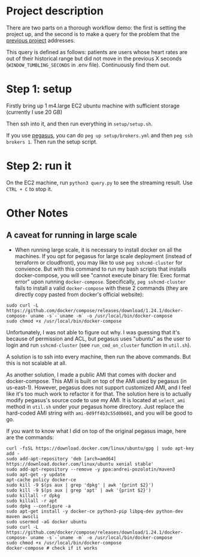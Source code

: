 # Project description

There are two parts on a thorough workflow demo: the first is setting the project up, and the second is to make a query for the problem that the [previous project](https://github.com/anshu3769/SmartDevice_DataPipeline) addresses.

This query is defined as follows: patients are users whose heart rates are out of their historical range but did not move in the previous X seconds (`WINDOW_TUMBLING_SECONDS` in .env file). Continuously find them out.

# Step 1: setup

Firstly bring up 1 m4.large EC2 ubuntu machine with sufficient storage (currently I use 20 GB)

Then ssh into it, and then run everything in `setup/setup.sh`.

If you use [pegasus](https://github.com/InsightDataScience/pegasus), you can do `peg up setup/brokers.yml` and then `peg ssh brokers 1`. Then run the setup script.

# Step 2: run it

On the EC2 machine, run `python3 query.py` to see the streaming result. Use `CTRL + C` to stop it.


# Other Notes

## A caveat for running in large scale

- When running large scale, it is necessary to install docker on all the machines. If you opt for pegasus for large scale deployment (instead of terraform or cloudfront), you may like to use `peg sshcmd-cluster` for convience. But with this command to run my bash scripts that installs docker-compose, you will see "cannot execute binary file: Exec format error" upon running `docker-compose`. Specifically, `peg sshcmd-cluster` fails to install a valid `docker-compose` with these 2 commands (they are directly copy pasted from docker's official website):

```
sudo curl -L https://github.com/docker/compose/releases/download/1.24.1/docker-compose-`uname -s`-`uname -m` -o /usr/local/bin/docker-compose
sudo chmod +x /usr/local/bin/docker-compose
```

Unfortunately, I was not able to figure out why. I was guessing that it's because of permission and ACL, but pegasus uses "ubuntu" as the user to login and run `sshcmd-cluster` (see `run_cmd_on_cluster` function in `util.sh`).

A solution is to ssh into every machine, then run the above commands. But this is not scalable at all.

As another solution, I made a public AMI that comes with docker and docker-compose. This AMI is built on top of the AMI used by pegasus (in us-east-1). However, pegasus does not support customized AMI, and I feel like it's too much work to refactor it for that. The solution here is to actually modify pegasus's source code to use my AMI. It is located at `select_ami` method in `util.sh` under your pegasus home directory. Just replace the hard-coded AMI string with `ami-0d9ff4b3c55d0b601`, and you will be good to go.

If you want to know what I did on top of the original pegasus image, here are the commands:

```
curl -fsSL https://download.docker.com/linux/ubuntu/gpg | sudo apt-key add -
sudo add-apt-repository 'deb [arch=amd64] https://download.docker.com/linux/ubuntu xenial stable'
sudo add-apt-repository --remove -y ppa:andrei-pozolotin/maven3
sudo apt-get -y update
apt-cache policy docker-ce
sudo kill -9 $(ps aux | grep 'dpkg' | awk '{print $2}')
sudo kill -9 $(ps aux | grep 'apt' | awk '{print $2}')
sudo killall -r dpkg
sudo killall -r apt
sudo dpkg --configure -a
sudo apt-get install -y docker-ce python3-pip libpq-dev python-dev maven awscli
sudo usermod -aG docker ubuntu
sudo curl -L https://github.com/docker/compose/releases/download/1.24.1/docker-compose-`uname -s`-`uname -m` -o /usr/local/bin/docker-compose
sudo chmod +x /usr/local/bin/docker-compose
docker-compose # check if it works
```
